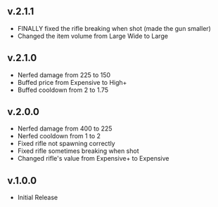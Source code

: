 ## v.2.1.1
- FINALLY fixed the rifle breaking when shot (made the gun smaller)
- Changed the item volume from Large Wide to Large

## v.2.1.0
- Nerfed damage from 225 to 150
- Buffed price from Expensive to High+
- Buffed cooldown from 2 to 1.75

## v.2.0.0
- Nerfed damage from 400 to 225
- Nerfed cooldown from 1 to 2
- Fixed rifle not spawning correctly
- Fixed rifle sometimes breaking when shot
- Changed rifle's value from Expensive+ to Expensive

## v.1.0.0
- Initial Release